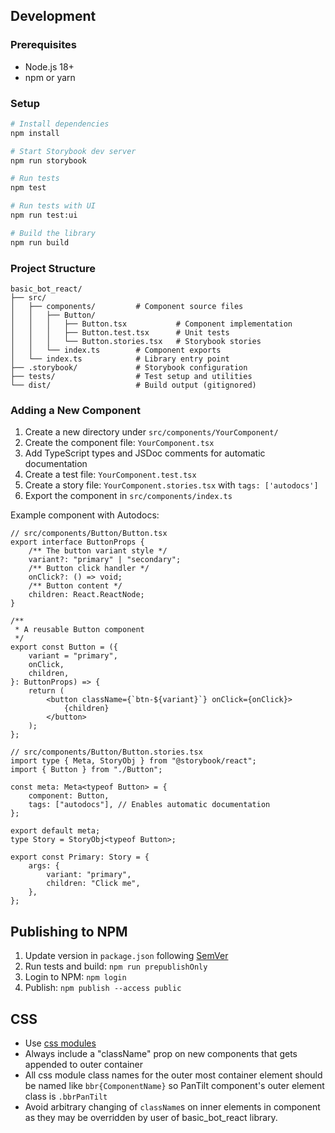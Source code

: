 ## Development

### Prerequisites

- Node.js 18+
- npm or yarn

### Setup

```bash
# Install dependencies
npm install

# Start Storybook dev server
npm run storybook

# Run tests
npm test

# Run tests with UI
npm run test:ui

# Build the library
npm run build
```

### Project Structure

```
basic_bot_react/
├── src/
│   ├── components/         # Component source files
│   │   ├── Button/
│   │   │   ├── Button.tsx           # Component implementation
│   │   │   ├── Button.test.tsx      # Unit tests
│   │   │   └── Button.stories.tsx   # Storybook stories
│   │   └── index.ts        # Component exports
│   └── index.ts            # Library entry point
├── .storybook/             # Storybook configuration
├── tests/                  # Test setup and utilities
└── dist/                   # Build output (gitignored)
```

### Adding a New Component

1. Create a new directory under `src/components/YourComponent/`
2. Create the component file: `YourComponent.tsx`
3. Add TypeScript types and JSDoc comments for automatic documentation
4. Create a test file: `YourComponent.test.tsx`
5. Create a story file: `YourComponent.stories.tsx` with `tags: ['autodocs']`
6. Export the component in `src/components/index.ts`

Example component with Autodocs:

```tsx
// src/components/Button/Button.tsx
export interface ButtonProps {
    /** The button variant style */
    variant?: "primary" | "secondary";
    /** Button click handler */
    onClick?: () => void;
    /** Button content */
    children: React.ReactNode;
}

/**
 * A reusable Button component
 */
export const Button = ({
    variant = "primary",
    onClick,
    children,
}: ButtonProps) => {
    return (
        <button className={`btn-${variant}`} onClick={onClick}>
            {children}
        </button>
    );
};
```

```tsx
// src/components/Button/Button.stories.tsx
import type { Meta, StoryObj } from "@storybook/react";
import { Button } from "./Button";

const meta: Meta<typeof Button> = {
    component: Button,
    tags: ["autodocs"], // Enables automatic documentation
};

export default meta;
type Story = StoryObj<typeof Button>;

export const Primary: Story = {
    args: {
        variant: "primary",
        children: "Click me",
    },
};
```

## Publishing to NPM

1. Update version in `package.json` following [SemVer](https://semver.org/)
2. Run tests and build: `npm run prepublishOnly`
3. Login to NPM: `npm login`
4. Publish: `npm publish --access public`


## CSS
- Use [css modules](https://www.w3schools.com/react/react_css_modules.asp)
- Always include a "className" prop on new components that gets appended to outer container
- All css module class names for the outer most container element should be named like `bbr{ComponentName}` so PanTilt component's outer element class is `.bbrPanTilt`
- Avoid arbitrary changing of `className`s on inner elements in component as they may be overridden by user of basic_bot_react library.

